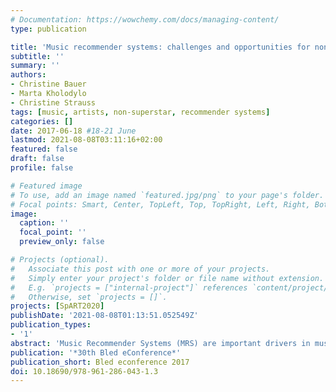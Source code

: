 ```yaml
---
# Documentation: https://wowchemy.com/docs/managing-content/
type: publication

title: 'Music recommender systems: challenges and opportunities for non-superstar artists'
subtitle: ''
summary: ''
authors:
- Christine Bauer
- Marta Kholodylo
- Christine Strauss
tags: [music, artists, non-superstar, recommender systems]
categories: []
date: 2017-06-18 #18-21 June
lastmod: 2021-08-08T03:11:16+02:00
featured: false
draft: false
profile: false

# Featured image
# To use, add an image named `featured.jpg/png` to your page's folder.
# Focal points: Smart, Center, TopLeft, Top, TopRight, Left, Right, BottomLeft, Bottom, BottomRight.
image:
  caption: ''
  focal_point: ''
  preview_only: false

# Projects (optional).
#   Associate this post with one or more of your projects.
#   Simply enter your project's folder or file name without extension.
#   E.g. `projects = ["internal-project"]` references `content/project/deep-learning/index.md`.
#   Otherwise, set `projects = []`.
projects: [SpART2020]
publishDate: '2021-08-08T01:13:51.052549Z'
publication_types:
- '1'
abstract: 'Music Recommender Systems (MRS) are important drivers in music industry and are widely adopted by music platforms. Other than most MRS research exploring MRS from a technical or from a consumers’ perspective, this work focuses on the impact, value generation, challenges and opportunities for those, who contribute the core value, i.e. the artists. We outline the non-superstar artist’s perspective on MRS, and explore the question if and how non-superstar artists may benefit from MRS to foster their professional advancement. Thereby, we explain several techniques how MRS generate recommendations and discuss their impact on non-superstar artists.'
publication: '*30th Bled eConference*'
publication_short: Bled econference 2017
doi: 10.18690/978-961-286-043-1.3
---
```

